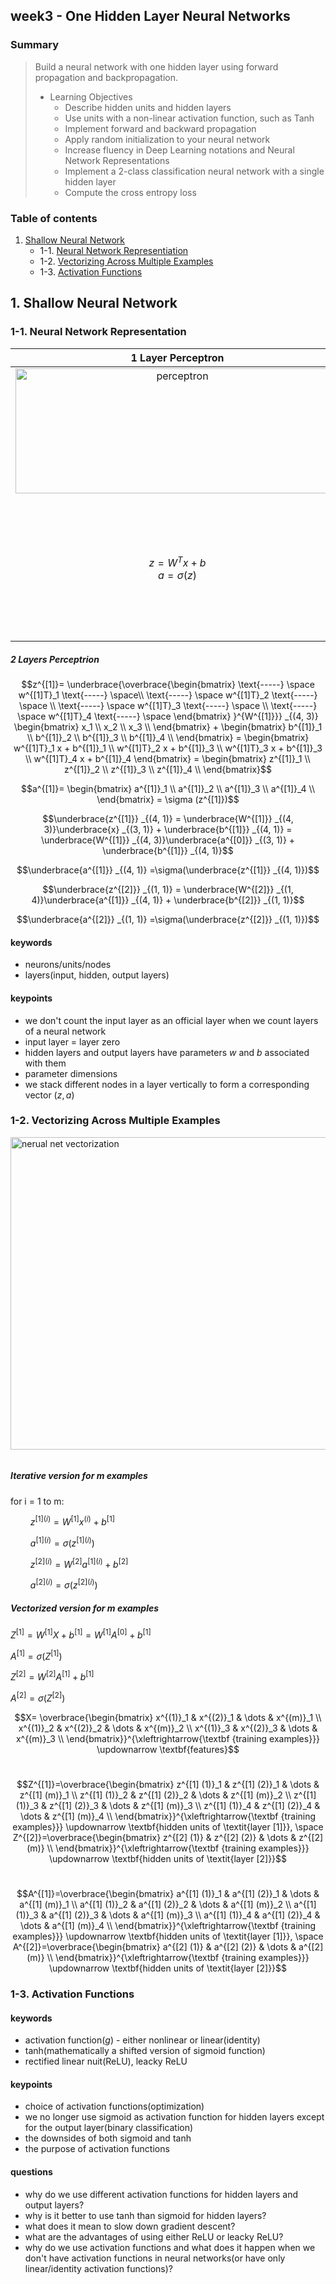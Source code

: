 
## week3 - One Hidden Layer Neural Networks
### Summary
> Build a neural network with one hidden layer using forward propagation and backpropagation.
> - Learning Objectives
>    - Describe hidden units and hidden layers
>    - Use units with a non-linear activation function, such as Tanh
>    - Implement forward and backward propagation
>    - Apply random initialization to your neural network
>    - Increase fluency in Deep Learning notations and Neural Network Representations
>    - Implement a 2-class classification neural network with a single hidden layer
>    - Compute the cross entropy loss

### Table of contents
1. [Shallow Neural Network](#1)
	- 1-1. [Neural Network Representiation](#1-1)
	- 1-2. [Vectorizing Across Multiple Examples](#1-2)
	- 1-3. [Activation Functions](#1-3)

<a id="1"></a>
## 1. Shallow Neural Network

<a id="1-1"></a>
### 1-1. Neural Network Representation

| 1 Layer Perceptron | 2 Layers Perceptron |   
| :------: | :------------------------: |
|<img width="518" alt="perceptron" src="https://github.com/jmcheon/deep_learning_specialization/assets/40683323/fd70daa4-a69a-461c-b764-d089c6f02dcd" width=500px height=200px>|<img width="518" alt="neural network representation" src="https://github.com/jmcheon/deep_learning_specialization/assets/40683323/e9b5636d-7aab-490e-b6d3-b67c68b119f7" width=500px height=200px>|
|$z = W^Tx +b$<br>$a=\sigma {(z)}$|$a^{[l]}_i$, where $l$ is the $l^{th}$ layer and $i$ is the $i^{th}$ node<br>$x = a^{[0]}, \space \hat y = a^{[\text{The number of layers}]}$<br><br>$z^{[1]}_1 = w^{[1]T}_1x + b^{[1]}_1, \space a^{[1]}_1 =\sigma(z^{[1]}_1)$<br>$z^{[1]}_2 = w^{[1]T}_2x + b^{[1]}_2, \space a^{[1]}_2 =\sigma(z^{[1]}_2)$<br>$z^{[1]}_3 = w^{[1]T}_3x + b^{[1]}_3,\space  a^{[1]}_3 =\sigma(z^{[1]}_3)$<br>$z^{[1]}_4 = w^{[1]T}_4x + b^{[1]}_4, \space a^{[1]}_4 =\sigma(z^{[1]}_4)$|


##### 2 Layers Perceptrion

$$z^{[1]}= \underbrace{\overbrace{\begin{bmatrix}
\text{-----}  \space w^{[1]T}_1 \text{-----} \space\\
\text{-----}  \space w^{[1]T}_2 \text{-----}  \space \\
\text{-----}  \space w^{[1]T}_3 \text{-----}  \space \\
\text{-----}  \space w^{[1]T}_4 \text{-----}  \space
\end{bmatrix}
}^{W^{[1]}}} _{(4, 3)}
\begin{bmatrix}
x_1 \\
x_2 \\
x_3 \\
\end{bmatrix}
+
\begin{bmatrix}
b^{[1]}_1 \\
b^{[1]}_2 \\
b^{[1]}_3 \\
b^{[1]}_4 \\
\end{bmatrix} =
\begin{bmatrix}
w^{[1]T}_1 x + b^{[1]}_1 \\
w^{[1]T}_2 x + b^{[1]}_3 \\
w^{[1]T}_3 x + b^{[1]}_3 \\
w^{[1]T}_4 x + b^{[1]}_4
\end{bmatrix} =
\begin{bmatrix}
z^{[1]}_1 \\
z^{[1]}_2 \\
z^{[1]}_3 \\
z^{[1]}_4 \\
\end{bmatrix}$$

$$a^{[1]}=
\begin{bmatrix}
a^{[1]}_1 \\
a^{[1]}_2 \\
a^{[1]}_3 \\
a^{[1]}_4 \\
\end{bmatrix} = 
\sigma (z^{[1]})$$

$$\underbrace{z^{[1]}} _{(4, 1)} = \underbrace{W^{[1]}} _{(4, 3)}\underbrace{x} _{(3, 1)} + \underbrace{b^{[1]}} _{(4, 1)} = \underbrace{W^{[1]}} _{(4, 3)}\underbrace{a^{[0]}} _{(3, 1)} + \underbrace{b^{[1]}} _{(4, 1)}$$

$$\underbrace{a^{[1]}} _{(4, 1)} =\sigma(\underbrace{z^{[1]}} _{(4, 1)})$$

$$\underbrace{z^{[2]}} _{(1, 1)}  = \underbrace{W^{[2]}} _{(1, 4)}\underbrace{a^{[1]}} _{(4, 1)} + \underbrace{b^{[2]}} _{(1, 1)}$$

$$\underbrace{a^{[2]}} _{(1, 1)} =\sigma(\underbrace{z^{[2]}} _{(1, 1)})$$

#### keywords
- neurons/units/nodes
- layers(input, hidden, output layers)

#### keypoints
- we don't count the input layer as an official layer when we count layers of a neural network
- input layer = layer zero
- hidden layers and output layers have parameters $w$ and $b$ associated with them
- parameter dimensions 
- we stack different nodes in a layer vertically to form a corresponding vector ($z, a$)

<a id="1-2"></a>
### 1-2. Vectorizing Across Multiple Examples

<img alt="nerual net vectorization" src="https://github.com/jmcheon/deep_learning_specialization/assets/40683323/33602743-c9ba-43dc-bb17-946086f4cd0e" width=2000px height=500px>

![]()
##### Iterative version for $m$ examples
for i = 1 to m: 

$\qquad z^{[1] (i)} = W^{[1]}x^{(i)} + b^{[1]}$ 

$\qquad a^{[1] (i)} =\sigma(z^{[1] (i)})$ 

$\qquad z^{[2] (i)} = W^{[2]}a^{[1] (i)} + b^{[2]}$ 

$\qquad a^{[2] (i)} =\sigma(z^{[2] (i)})$ 

##### Vectorized version for $m$ examples
$Z^{[1]} = W^{[1]}X + b^{[1]} = W^{[1]}A^{[0]}  + b^{[1]}$

$A^{[1]} =\sigma(Z^{[1]})$

$Z^{[2]} = W^{[2]}A^{[1]} + b^{[1]}$

$A^{[2]} =\sigma(Z^{[2]})$


$$X=  \overbrace{\begin{bmatrix}
x^{(1)}_1 & x^{(2)}_1 & \dots & x^{(m)}_1 \\
x^{(1)}_2 & x^{(2)}_2 & \dots & x^{(m)}_2 \\
x^{(1)}_3 & x^{(2)}_3 & \dots & x^{(m)}_3 \\
\end{bmatrix}}^{\xleftrightarrow{\textbf {training examples}}}
\updownarrow \textbf{features}$$
<br>

$$Z^{[1]}=\overbrace{\begin{bmatrix}
z^{[1] (1)}_1 & z^{[1] (2)}_1 & \dots & z^{[1] (m)}_1 \\
z^{[1] (1)}_2 & z^{[1] (2)}_2 & \dots & z^{[1] (m)}_2 \\
z^{[1] (1)}_3 & z^{[1] (2)}_3 & \dots & z^{[1] (m)}_3 \\
z^{[1] (1)}_4 & z^{[1] (2)}_4 & \dots & z^{[1] (m)}_4 \\
\end{bmatrix}}^{\xleftrightarrow{\textbf {training examples}}}
\updownarrow \textbf{hidden units of \textit{layer [1]}}, \space Z^{[2]}=\overbrace{\begin{bmatrix}
z^{[2] (1)} & z^{[2] (2)} & \dots & z^{[2] (m)} \\
\end{bmatrix}}^{\xleftrightarrow{\textbf {training examples}}}
\updownarrow \textbf{hidden units of \textit{layer [2]}}$$
<br>

$$A^{[1]}=\overbrace{\begin{bmatrix}
a^{[1] (1)}_1 & a^{[1] (2)}_1 & \dots & a^{[1] (m)}_1 \\
a^{[1] (1)}_2 & a^{[1] (2)}_2 & \dots & a^{[1] (m)}_2 \\
a^{[1] (1)}_3 & a^{[1] (2)}_3 & \dots & a^{[1] (m)}_3 \\
a^{[1] (1)}_4 & a^{[1] (2)}_4 & \dots & a^{[1] (m)}_4 \\
\end{bmatrix}}^{\xleftrightarrow{\textbf {training examples}}}
\updownarrow \textbf{hidden units of \textit{layer [1]}}, \space A^{[2]}=\overbrace{\begin{bmatrix}
a^{[2] (1)} & a^{[2] (2)} & \dots & a^{[2] (m)} \\
\end{bmatrix}}^{\xleftrightarrow{\textbf {training examples}}}
\updownarrow \textbf{hidden units of \textit{layer [2]}}$$

<a id="1-3"></a>
### 1-3. Activation Functions

#### keywords
- activation function($g$) - either nonlinear or linear(identity)
- tanh(mathematically a shifted version of sigmoid function)
- rectified linear nuit(ReLU), leacky ReLU

#### keypoints
- choice of activation functions(optimization)
- we no longer use sigmoid as activation function for hidden layers except for the output layer(binary classification)
- the downsides of both sigmoid and tanh
- the purpose of activation functions

#### questions
- why do we use different activation functions for hidden layers and output layers?
- why is it better to use tanh than sigmoid for hidden layers?
- what does it mean to slow down gradient descent?
- what are the advantages of using either ReLU or leacky ReLU?
- why do we use activation functions and what does it happen when we don't have activation functions in neural networks(or have only linear/identity activation functions)?
